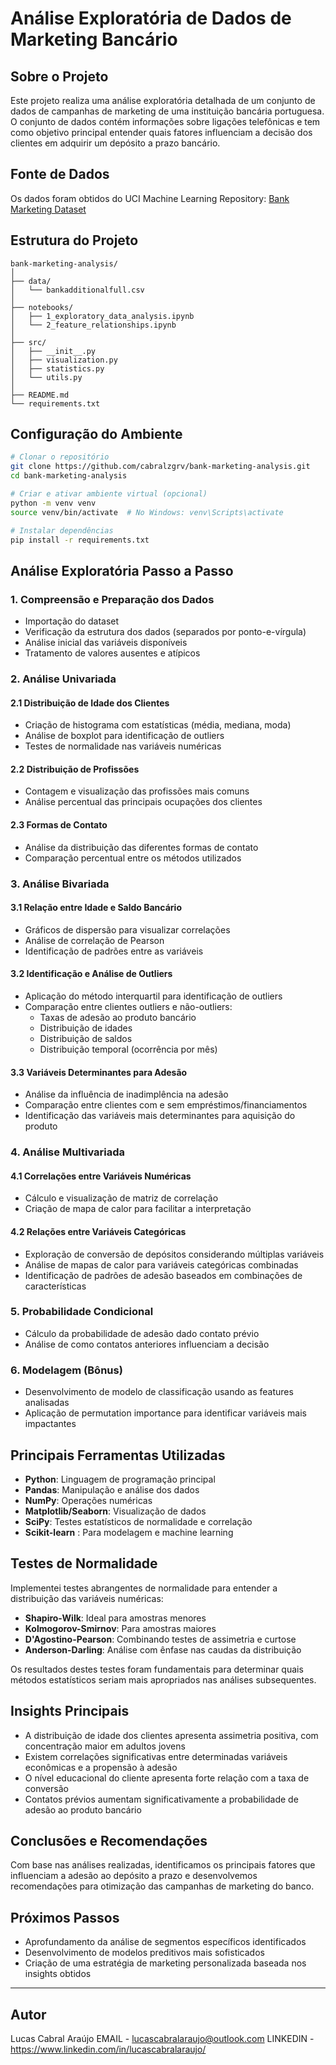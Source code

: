 # Análise Exploratória de Dados de Marketing Bancário

## Sobre o Projeto

Este projeto realiza uma análise exploratória detalhada de um conjunto de dados de campanhas de marketing de uma instituição bancária portuguesa. O conjunto de dados contém informações sobre ligações telefônicas e tem como objetivo principal entender quais fatores influenciam a decisão dos clientes em adquirir um depósito a prazo bancário.

## Fonte de Dados

Os dados foram obtidos do UCI Machine Learning Repository: [Bank Marketing Dataset](https://archive.ics.uci.edu/dataset/222/bank+marketing)

## Estrutura do Projeto

```
bank-marketing-analysis/
│
├── data/
│   └── bankadditionalfull.csv
│
├── notebooks/
│   ├── 1_exploratory_data_analysis.ipynb
│   └── 2_feature_relationships.ipynb
│
├── src/
│   ├── __init__.py
│   ├── visualization.py
│   ├── statistics.py
│   └── utils.py
│
├── README.md
└── requirements.txt
```

## Configuração do Ambiente

```bash
# Clonar o repositório
git clone https://github.com/cabralzgrv/bank-marketing-analysis.git
cd bank-marketing-analysis

# Criar e ativar ambiente virtual (opcional)
python -m venv venv
source venv/bin/activate  # No Windows: venv\Scripts\activate

# Instalar dependências
pip install -r requirements.txt
```

## Análise Exploratória Passo a Passo

### 1. Compreensão e Preparação dos Dados

- Importação do dataset
- Verificação da estrutura dos dados (separados por ponto-e-vírgula)
- Análise inicial das variáveis disponíveis
- Tratamento de valores ausentes e atípicos

### 2. Análise Univariada

#### 2.1 Distribuição de Idade dos Clientes
- Criação de histograma com estatísticas (média, mediana, moda)
- Análise de boxplot para identificação de outliers
- Testes de normalidade nas variáveis numéricas

#### 2.2 Distribuição de Profissões
- Contagem e visualização das profissões mais comuns
- Análise percentual das principais ocupações dos clientes

#### 2.3 Formas de Contato
- Análise da distribuição das diferentes formas de contato
- Comparação percentual entre os métodos utilizados

### 3. Análise Bivariada

#### 3.1 Relação entre Idade e Saldo Bancário
- Gráficos de dispersão para visualizar correlações
- Análise de correlação de Pearson
- Identificação de padrões entre as variáveis

#### 3.2 Identificação e Análise de Outliers
- Aplicação do método interquartil para identificação de outliers
- Comparação entre clientes outliers e não-outliers:
  - Taxas de adesão ao produto bancário
  - Distribuição de idades
  - Distribuição de saldos
  - Distribuição temporal (ocorrência por mês)

#### 3.3 Variáveis Determinantes para Adesão
- Análise da influência de inadimplência na adesão
- Comparação entre clientes com e sem empréstimos/financiamentos
- Identificação das variáveis mais determinantes para aquisição do produto

### 4. Análise Multivariada

#### 4.1 Correlações entre Variáveis Numéricas
- Cálculo e visualização de matriz de correlação
- Criação de mapa de calor para facilitar a interpretação

#### 4.2 Relações entre Variáveis Categóricas
- Exploração de conversão de depósitos considerando múltiplas variáveis
- Análise de mapas de calor para variáveis categóricas combinadas
- Identificação de padrões de adesão baseados em combinações de características

### 5. Probabilidade Condicional

- Cálculo da probabilidade de adesão dado contato prévio
- Análise de como contatos anteriores influenciam a decisão

### 6. Modelagem (Bônus)

- Desenvolvimento de modelo de classificação usando as features analisadas
- Aplicação de permutation importance para identificar variáveis mais impactantes

## Principais Ferramentas Utilizadas

- **Python**: Linguagem de programação principal
- **Pandas**: Manipulação e análise dos dados
- **NumPy**: Operações numéricas
- **Matplotlib/Seaborn**: Visualização de dados
- **SciPy**: Testes estatísticos de normalidade e correlação
- **Scikit-learn** : Para modelagem e machine learning

## Testes de Normalidade

Implementei testes abrangentes de normalidade para entender a distribuição das variáveis numéricas:

- **Shapiro-Wilk**: Ideal para amostras menores
- **Kolmogorov-Smirnov**: Para amostras maiores
- **D'Agostino-Pearson**: Combinando testes de assimetria e curtose
- **Anderson-Darling**: Análise com ênfase nas caudas da distribuição

Os resultados destes testes foram fundamentais para determinar quais métodos estatísticos seriam mais apropriados nas análises subsequentes.

## Insights Principais

- A distribuição de idade dos clientes apresenta assimetria positiva, com concentração maior em adultos jovens
- Existem correlações significativas entre determinadas variáveis econômicas e a propensão à adesão
- O nível educacional do cliente apresenta forte relação com a taxa de conversão
- Contatos prévios aumentam significativamente a probabilidade de adesão ao produto bancário

## Conclusões e Recomendações

Com base nas análises realizadas, identificamos os principais fatores que influenciam a adesão ao depósito a prazo e desenvolvemos recomendações para otimização das campanhas de marketing do banco.

## Próximos Passos

- Aprofundamento da análise de segmentos específicos identificados
- Desenvolvimento de modelos preditivos mais sofisticados
- Criação de uma estratégia de marketing personalizada baseada nos insights obtidos

---

## Autor

Lucas Cabral Araújo
EMAIL - lucascabralaraujo@outlook.com
LINKEDIN - https://www.linkedin.com/in/lucascabralaraujo/
